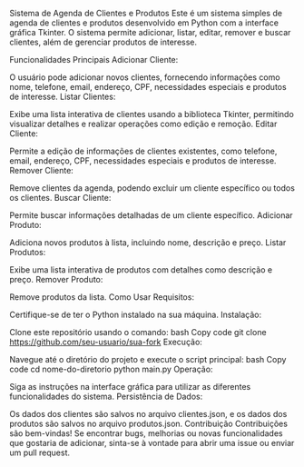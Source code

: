 Sistema de Agenda de Clientes e Produtos
Este é um sistema simples de agenda de clientes e produtos desenvolvido em Python com a interface gráfica Tkinter. O sistema permite adicionar, listar, editar, remover e buscar clientes, além de gerenciar produtos de interesse.

Funcionalidades Principais
Adicionar Cliente:

O usuário pode adicionar novos clientes, fornecendo informações como nome, telefone, email, endereço, CPF, necessidades especiais e produtos de interesse.
Listar Clientes:

Exibe uma lista interativa de clientes usando a biblioteca Tkinter, permitindo visualizar detalhes e realizar operações como edição e remoção.
Editar Cliente:

Permite a edição de informações de clientes existentes, como telefone, email, endereço, CPF, necessidades especiais e produtos de interesse.
Remover Cliente:

Remove clientes da agenda, podendo excluir um cliente específico ou todos os clientes.
Buscar Cliente:

Permite buscar informações detalhadas de um cliente específico.
Adicionar Produto:

Adiciona novos produtos à lista, incluindo nome, descrição e preço.
Listar Produtos:

Exibe uma lista interativa de produtos com detalhes como descrição e preço.
Remover Produto:

Remove produtos da lista.
Como Usar
Requisitos:

Certifique-se de ter o Python instalado na sua máquina.
Instalação:

Clone este repositório usando o comando:
bash
Copy code
git clone https://github.com/seu-usuario/sua-fork
Execução:

Navegue até o diretório do projeto e execute o script principal:
bash
Copy code
cd nome-do-diretorio
python main.py
Operação:

Siga as instruções na interface gráfica para utilizar as diferentes funcionalidades do sistema.
Persistência de Dados:

Os dados dos clientes são salvos no arquivo clientes.json, e os dados dos produtos são salvos no arquivo produtos.json.
Contribuição
Contribuições são bem-vindas! Se encontrar bugs, melhorias ou novas funcionalidades que gostaria de adicionar, sinta-se à vontade para abrir uma issue ou enviar um pull request.
